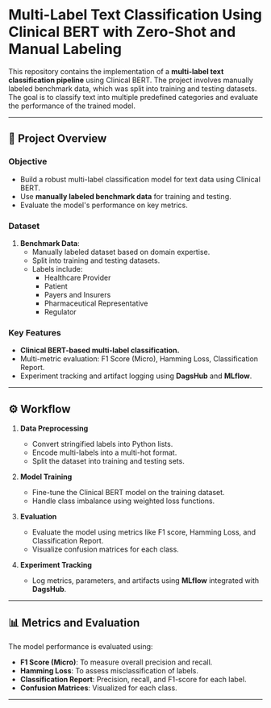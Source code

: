 # Multi-Label Text Classification Using Clinical BERT with Zero-Shot and Manual Labeling

This repository contains the implementation of a **multi-label text classification pipeline** using Clinical BERT. The project involves manually labeled benchmark data, which was split into training and testing datasets. The goal is to classify text into multiple predefined categories and evaluate the performance of the trained model.

---

## 📝 **Project Overview**

### **Objective**
- Build a robust multi-label classification model for text data using Clinical BERT.
- Use **manually labeled benchmark data** for training and testing.
- Evaluate the model's performance on key metrics.

### **Dataset**
1. **Benchmark Data**:  
   - Manually labeled dataset based on domain expertise.  
   - Split into training and testing datasets.  
   - Labels include:
     - Healthcare Provider
     - Patient
     - Payers and Insurers
     - Pharmaceutical Representative
     - Regulator

### **Key Features**
- **Clinical BERT-based multi-label classification.**
- Multi-metric evaluation: F1 Score (Micro), Hamming Loss, Classification Report.
- Experiment tracking and artifact logging using **DagsHub** and **MLflow**.

---

## ⚙️ **Workflow**

1. **Data Preprocessing**  
   - Convert stringified labels into Python lists.  
   - Encode multi-labels into a multi-hot format.  
   - Split the dataset into training and testing sets.

2. **Model Training**  
   - Fine-tune the Clinical BERT model on the training dataset.  
   - Handle class imbalance using weighted loss functions.

3. **Evaluation**  
   - Evaluate the model using metrics like F1 score, Hamming Loss, and Classification Report.  
   - Visualize confusion matrices for each class.

4. **Experiment Tracking**  
   - Log metrics, parameters, and artifacts using **MLflow** integrated with **DagsHub**.

---

## 📊 **Metrics and Evaluation**

The model performance is evaluated using:  
- **F1 Score (Micro)**: To measure overall precision and recall.  
- **Hamming Loss**: To assess misclassification of labels.  
- **Classification Report**: Precision, recall, and F1-score for each label.  
- **Confusion Matrices**: Visualized for each class.

---
